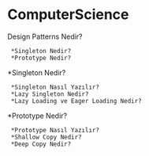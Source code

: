 # ComputerScience

Design Patterns Nedir?

     *Singleton Nedir?
     *Prototype Nedir?

\*Singleton Nedir?

     *Singleton Nasıl Yazılır?
     *Lazy Singleton Nedir?
     *Lazy Loading ve Eager Loading Nedir?

\*Prototype Nedir?

     *Prototype Nasıl Yazılır?
     *Shallow Copy Nedir?
     *Deep Copy Nedir?
